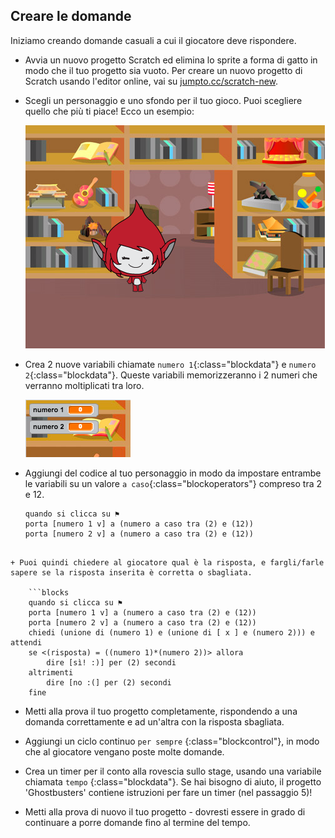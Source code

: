 ## Creare le domande

Iniziamo creando domande casuali a cui il giocatore deve rispondere.

+ Avvia un nuovo progetto Scratch ed elimina lo sprite a forma di gatto in modo che il tuo progetto sia vuoto. Per creare un nuovo progetto di Scratch usando l'editor online, vai su <a href="http://jumpto.cc/scratch-new" target="_blank">jumpto.cc/scratch-new</a>.

+ Scegli un personaggio e uno sfondo per il tuo gioco. Puoi scegliere quello che più ti piace! Ecco un esempio:
    
    ![screenshot](images/brain-setting.png)

+ Crea 2 nuove variabili chiamate `numero 1`{:class="blockdata"} e `numero 2`{:class="blockdata"}. Queste variabili memorizzeranno i 2 numeri che verranno moltiplicati tra loro.
    
    ![screenshot](images/brain-variables.png)

+ Aggiungi del codice al tuo personaggio in modo da impostare entrambe le variabili su un valore `a caso`{:class="blockoperators"} compreso tra 2 e 12.
    
    ```blocks
    quando si clicca su ⚑
    porta [numero 1 v] a (numero a caso tra (2) e (12))
    porta [numero 2 v] a (numero a caso tra (2) e (12))
```

+ Puoi quindi chiedere al giocatore qual è la risposta, e fargli/farle sapere se la risposta inserita è corretta o sbagliata.
    
    ```blocks
    quando si clicca su ⚑
    porta [numero 1 v] a (numero a caso tra (2) e (12))
    porta [numero 2 v] a (numero a caso tra (2) e (12))
    chiedi (unione di (numero 1) e (unione di [ x ] e (numero 2))) e attendi 
    se <(risposta) = ((numero 1)*(numero 2))> allora 
        dire [sì! :)] per (2) secondi
    altrimenti
        dire [no :(] per (2) secondi
    fine
```

+ Metti alla prova il tuo progetto completamente, rispondendo a una domanda correttamente e ad un'altra con la risposta sbagliata.

+ Aggiungi un ciclo continuo `per sempre` {:class="blockcontrol"}, in modo che al giocatore vengano poste molte domande.

+ Crea un timer per il conto alla rovescia sullo stage, usando una variabile chiamata `tempo` {:class="blockdata"}. Se hai bisogno di aiuto, il progetto 'Ghostbusters' contiene istruzioni per fare un timer (nel passaggio 5)!

+ Metti alla prova di nuovo il tuo progetto - dovresti essere in grado di continuare a porre domande fino al termine del tempo.